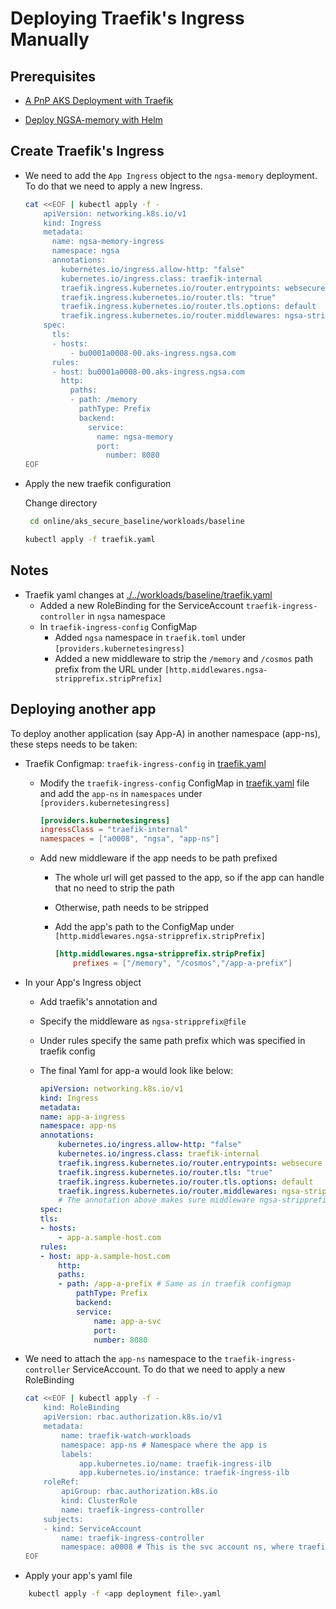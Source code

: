 # Deploying Traefik's Ingress Manually

## Prerequisites

 - [A PnP AKS Deployment with Traefik](../02-aks.md)

 - [Deploy NGSA-memory with Helm](../ngsa/README.md)

## Create Traefik's Ingress

- We need to add the `App Ingress` object to the `ngsa-memory` deployment. To do that we need to apply a new Ingress.
  
    ```bash
    cat <<EOF | kubectl apply -f -
        apiVersion: networking.k8s.io/v1
        kind: Ingress
        metadata:
          name: ngsa-memory-ingress
          namespace: ngsa
          annotations:
            kubernetes.io/ingress.allow-http: "false"
            kubernetes.io/ingress.class: traefik-internal
            traefik.ingress.kubernetes.io/router.entrypoints: websecure
            traefik.ingress.kubernetes.io/router.tls: "true"
            traefik.ingress.kubernetes.io/router.tls.options: default
            traefik.ingress.kubernetes.io/router.middlewares: ngsa-stripprefix@file
        spec:
          tls:
          - hosts:
              - bu0001a0008-00.aks-ingress.ngsa.com
          rules:
          - host: bu0001a0008-00.aks-ingress.ngsa.com
            http:
              paths:
              - path: /memory
                pathType: Prefix
                backend:
                  service:
                    name: ngsa-memory
                    port:
                      number: 8080
    EOF
    ```
    
- Apply the new traefik configuration

    Change directory 
    ```bash
     cd online/aks_secure_baseline/workloads/baseline
    ```

    ```bash
    kubectl apply -f traefik.yaml
    ```

## Notes

- Traefik yaml changes at [./../workloads/baseline/traefik.yaml](./../workloads/baseline/traefik.yaml)
  - Added a new RoleBinding for the ServiceAccount `traefik-ingress-controller` in `ngsa` namespace
  - In `traefik-ingress-config` ConfigMap
    - Added `ngsa` namespace in `traefik.toml` under `[providers.kubernetesingress]`
    - Added a new middleware to strip the `/memory` and `/cosmos` path prefix from the URL under `[http.middlewares.ngsa-stripprefix.stripPrefix]`


## Deploying another app

To deploy another application (say App-A) in another namespace (app-ns), these steps needs to be taken:

- Traefik Configmap: `traefik-ingress-config` in [traefik.yaml](./../workloads/baseline/traefik.yaml) 
  - Modify the `traefik-ingress-config` ConfigMap in [traefik.yaml](./../workloads/baseline/traefik.yaml) file and add the `app-ns` in `namespaces` under `[providers.kubernetesingress]`

    ```toml
    [providers.kubernetesingress]
    ingressClass = "traefik-internal"
    namespaces = ["a0008", "ngsa", "app-ns"]
    ```

  - Add new middleware if the app needs to be path prefixed
    - The whole url will get passed to the app, so if the app can handle that no need to strip the path
    - Otherwise, path needs to be stripped
    - Add the app's path to the ConfigMap under `[http.middlewares.ngsa-stripprefix.stripPrefix]`

        ```toml
        [http.middlewares.ngsa-stripprefix.stripPrefix]
            prefixes = ["/memory", "/cosmos","/app-a-prefix"]
        ```

- In your App's Ingress object
  - Add traefik's annotation and
  - Specify the middleware as `ngsa-stripprefix@file`
  - Under rules specify the same path prefix which was specified in traefik config
  - The final Yaml for app-a would look like below:

    ```yaml
    apiVersion: networking.k8s.io/v1
    kind: Ingress
    metadata:
    name: app-a-ingress
    namespace: app-ns
    annotations:
        kubernetes.io/ingress.allow-http: "false"
        kubernetes.io/ingress.class: traefik-internal
        traefik.ingress.kubernetes.io/router.entrypoints: websecure
        traefik.ingress.kubernetes.io/router.tls: "true"
        traefik.ingress.kubernetes.io/router.tls.options: default
        traefik.ingress.kubernetes.io/router.middlewares: ngsa-stripprefix@file
        # The annotation above makes sure middleware ngsa-stripprefix is applied to URL
    spec:
    tls:
    - hosts:
        - app-a.sample-host.com
    rules:
    - host: app-a.sample-host.com
        http:
        paths:
        - path: /app-a-prefix # Same as in traefik configmap
            pathType: Prefix
            backend:
            service:
                name: app-a-svc
                port:
                number: 8080
    ```

- We need to attach the `app-ns` namespace to the `traefik-ingress-controller` ServiceAccount. To do that we need to apply a new RoleBinding

    ```bash    
    cat <<EOF | kubectl apply -f -
        kind: RoleBinding
        apiVersion: rbac.authorization.k8s.io/v1
        metadata:
            name: traefik-watch-workloads
            namespace: app-ns # Namespace where the app is
            labels:
                app.kubernetes.io/name: traefik-ingress-ilb
                app.kubernetes.io/instance: traefik-ingress-ilb
        roleRef:
            apiGroup: rbac.authorization.k8s.io
            kind: ClusterRole
            name: traefik-ingress-controller
        subjects:
        - kind: ServiceAccount
            name: traefik-ingress-controller
            namespace: a0008 # This is the svc account ns, where traefik is
    EOF
    ```

- Apply your app's yaml file
```bash
    kubectl apply -f <app deployment file>.yaml
```